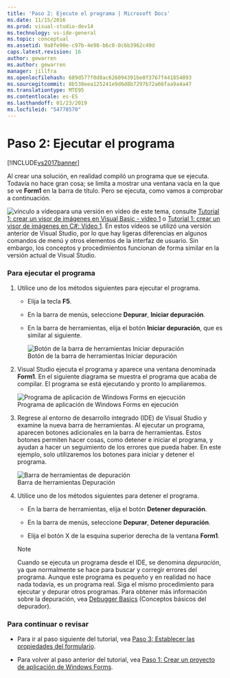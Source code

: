 ```yaml
---
title: 'Paso 2: Ejecute el programa | Microsoft Docs'
ms.date: 11/15/2016
ms.prod: visual-studio-dev14
ms.technology: vs-ide-general
ms.topic: conceptual
ms.assetid: 9a8fe90e-c97b-4e98-b6c8-0c6b3962c49d
caps.latest.revision: 16
author: gewarren
ms.author: gewarren
manager: jillfra
ms.openlocfilehash: 689d577f0d8ac626094391be0f3767f441854093
ms.sourcegitcommit: 8b538eea125241e9d6d8b7297b72a66faa9a4a47
ms.translationtype: MTE95
ms.contentlocale: es-ES
ms.lasthandoff: 01/23/2019
ms.locfileid: "54778570"
---
```

# <a name="step-2-run-your-program"></a>Paso 2: Ejecutar el programa
[!INCLUDE[vs2017banner](../includes/vs2017banner.md)]

Al crear una solución, en realidad compiló un programa que se ejecuta. Todavía no hace gran cosa; se limita a mostrar una ventana vacía en la que se ve **Form1** en la barra de título. Pero se ejecuta, como vamos a comprobar a continuación.  
  
 ![vínculo a vídeo](../data-tools/media/playvideo.gif "PlayVideo")para una versión en vídeo de este tema, consulte [Tutorial 1: crear un visor de imágenes en Visual Basic - vídeo 1](http://go.microsoft.com/fwlink/?LinkId=205209) o [Tutorial 1: crear un visor de imágenes en C#: Vídeo 1](http://go.microsoft.com/fwlink/?LinkId=205199). En estos vídeos se utilizó una versión anterior de Visual Studio, por lo que hay ligeras diferencias en algunos comandos de menú y otros elementos de la interfaz de usuario. Sin embargo, los conceptos y procedimientos funcionan de forma similar en la versión actual de Visual Studio.  
  
### <a name="to-run-your-program"></a>Para ejecutar el programa  
  
1.  Utilice uno de los métodos siguientes para ejecutar el programa.  
  
    -   Elija la tecla **F5**.  
  
    -   En la barra de menús, seleccione **Depurar**, **Iniciar depuración**.  
  
    -   En la barra de herramientas, elija el botón **Iniciar depuración**, que es similar al siguiente.  
  
         ![Botón de la barra de herramientas Iniciar depuración](../ide/media/express-icondebug.png "Express_IconDebug")  
Botón de la barra de herramientas Iniciar depuración  
  
2.  Visual Studio ejecuta el programa y aparece una ventana denominada **Form1**. En el siguiente diagrama se muestra el programa que acaba de compilar. El programa se está ejecutando y pronto lo ampliaremos.  
  
     ![Programa de aplicación de Windows Forms en ejecución](../ide/media/express-firstrun.png "Express_FirstRun")  
Programa de aplicación de Windows Forms en ejecución  
  
3.  Regrese al entorno de desarrollo integrado (IDE) de Visual Studio y examine la nueva barra de herramientas. Al ejecutar un programa, aparecen botones adicionales en la barra de herramientas. Estos botones permiten hacer cosas, como detener e iniciar el programa, y ayudan a hacer un seguimiento de los errores que pueda haber. En este ejemplo, solo utilizaremos los botones para iniciar y detener el programa.  
  
     ![Barra de herramientas de depuración](../ide/media/express-debugtoolbar.png "Express_DebugToolbar")  
Barra de herramientas Depuración  
  
4.  Utilice uno de los métodos siguientes para detener el programa.  
  
    -   En la barra de herramientas, elija el botón **Detener depuración**.  
  
    -   En la barra de menús, seleccione **Depurar**, **Detener depuración**.  
  
    -   Elija el botón X de la esquina superior derecha de la ventana **Form1**.  
  
    > [!NOTE]
    >  Cuando se ejecuta un programa desde el IDE, se denomina *depuración*, ya que normalmente se hace para buscar y corregir errores del programa. Aunque este programa es pequeño y en realidad no hace nada todavía, es un programa real. Siga el mismo procedimiento para ejecutar y depurar otros programas. Para obtener más información sobre la depuración, vea [Debugger Basics](../debugger/debugger-basics.md) (Conceptos básicos del depurador).  
  
### <a name="to-continue-or-review"></a>Para continuar o revisar  
  
-   Para ir al paso siguiente del tutorial, vea [Paso 3: Establecer las propiedades del formulario](../ide/step-3-set-your-form-properties.md).  
  
-   Para volver al paso anterior del tutorial, vea [Paso 1: Crear un proyecto de aplicación de Windows Forms](../ide/step-1-create-a-windows-forms-application-project.md).
